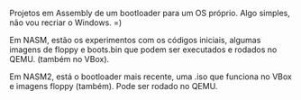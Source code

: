 Projetos em Assembly de um bootloader para um OS próprio. 
Algo simples, não vou recriar o Windows. =) 

Em NASM, estão os experimentos com os códigos iniciais, algumas imagens de floppy e 
boots.bin que podem ser executados e rodados no QEMU. (também no VBox).

Em NASM2, está o bootloader mais recente, uma .iso que funciona no VBox e imagens floppy (também).
Pode ser rodado no QEMU.

